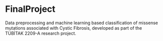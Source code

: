 # FinalProject
 Data preprocessing and machine learning based classification of missense mutations associated with Cystic Fibrosis, developed as part of the TÜBİTAK 2209-A research project.
